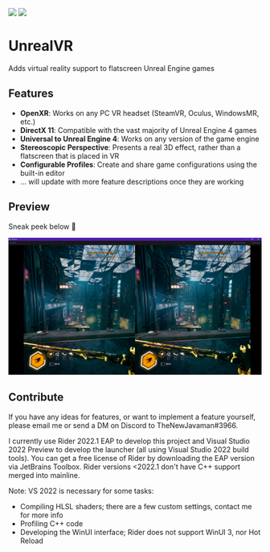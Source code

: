 [![](https://img.shields.io/github/license/TheNewJavaman/unreal-vr?color=blue&label=License)](https://github.com/TheNewJavaman/unreal-vr/blob/main/LICENSE)
[![](https://img.shields.io/badge/Discord-Flatscreen%20to%20VR-blue)](https://discord.gg/6SEy6WmP5t)

# UnrealVR

Adds virtual reality support to flatscreen Unreal Engine games

## Features

- **OpenXR**: Works on any PC VR headset (SteamVR, Oculus, WindowsMR, etc.)
- **DirectX 11**: Compatible with the vast majority of Unreal Engine 4 games
- **Universal to Unreal Engine 4**: Works on any version of the game engine
- **Stereoscopic Perspective**: Presents a real 3D effect, rather than a flatscreen that is placed in VR
- **Configurable Profiles**: Create and share game configurations using the built-in editor
- ... will update with more feature descriptions once they are working

## Preview

Sneak peek below 👀

![](preview.png)

## Contribute

If you have any ideas for features, or want to implement a feature yourself, please email me or send a DM on Discord to
TheNewJavaman#3966.

I currently use Rider 2022.1 EAP to develop this project and Visual Studio 2022 Preview to develop the launcher (all using Visual Studio 2022 build tools). You can get a
free license of Rider by downloading the EAP version via JetBrains Toolbox. Rider versions <2022.1 don't have C++ support merged into mainline.

Note: VS 2022 is necessary for some tasks:
- Compiling HLSL shaders; there are a few custom settings, contact me for more info
- Profiling C++ code
- Developing the WinUI interface; Rider does not support WinUI 3, nor Hot Reload
